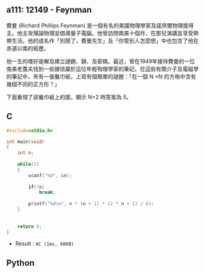 ## a111: 12149 - Feynman
費曼 (Richard Phillips Feynman) 是一個有名的美國物理學家及諾貝爾物理獎得主。他主攻理論物理並倡導量子電腦。他曾訪問南美十個月，在那兒演講並享受熱帶生活。他的成名作「別鬧了，費曼先生」及「你管別人怎麼想」中也包含了他在赤道以南的經歷。

他一生的嗜好是解及建立謎題、鎖、及密碼。最近，曾在1949年接待費曼的一位南美老農夫找到一些據信屬於這位年輕物理學家的筆記。在這些有關介子及電磁學的筆記中，夾有一張餐巾紙，上寫有個簡單的謎題：「在一個 N ×N 的方格中含有幾個不同的正方形？」

下面重現了該餐巾紙上的圖，顯示 N=2 時答案為 5。

## C
```C
#include<stdio.h>

int main(void)
{
	int n;
	
	while(1)
	{
		scanf("%d", &n);
		
		if(!n)
			break;
		
		printf("%d\n", n * (n + 1) * (2 * n + 1) / 6);
	}
		
		
	return 0;
}
```
 * Result : `AC (1ms, 68KB)`

## Python
